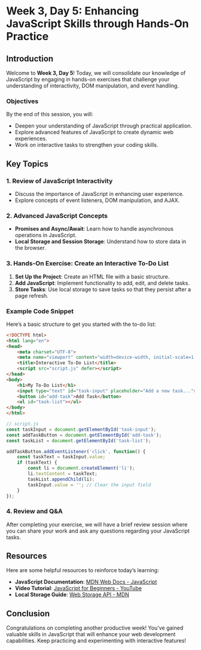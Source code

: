 # Week 3, Day 5: Enhancing JavaScript Skills through Hands-On Practice

## Introduction

Welcome to **Week 3, Day 5**! Today, we will consolidate our knowledge of JavaScript by engaging in hands-on exercises that challenge your understanding of interactivity, DOM manipulation, and event handling.

### Objectives

By the end of this session, you will:

- Deepen your understanding of JavaScript through practical application.
- Explore advanced features of JavaScript to create dynamic web experiences.
- Work on interactive tasks to strengthen your coding skills.

## Key Topics

### 1. Review of JavaScript Interactivity

- Discuss the importance of JavaScript in enhancing user experience.
- Explore concepts of event listeners, DOM manipulation, and AJAX.

### 2. Advanced JavaScript Concepts

- **Promises and Async/Await**: Learn how to handle asynchronous operations in JavaScript.
- **Local Storage and Session Storage**: Understand how to store data in the browser.

### 3. Hands-On Exercise: Create an Interactive To-Do List

1. **Set Up the Project**: Create an HTML file with a basic structure.
2. **Add JavaScript**: Implement functionality to add, edit, and delete tasks.
3. **Store Tasks**: Use local storage to save tasks so that they persist after a page refresh.

### Example Code Snippet

Here’s a basic structure to get you started with the to-do list:

```html
<!DOCTYPE html>
<html lang="en">
<head>
    <meta charset="UTF-8">
    <meta name="viewport" content="width=device-width, initial-scale=1.0">
    <title>Interactive To-Do List</title>
    <script src="script.js" defer></script>
</head>
<body>
    <h1>My To-Do List</h1>
    <input type="text" id="task-input" placeholder="Add a new task...">
    <button id="add-task">Add Task</button>
    <ul id="task-list"></ul>
</body>
</html>
```

```javascript
// script.js
const taskInput = document.getElementById('task-input');
const addTaskButton = document.getElementById('add-task');
const taskList = document.getElementById('task-list');

addTaskButton.addEventListener('click', function() {
    const taskText = taskInput.value;
    if (taskText) {
        const li = document.createElement('li');
        li.textContent = taskText;
        taskList.appendChild(li);
        taskInput.value = ''; // Clear the input field
    }
});
```

### 4. Review and Q&A

After completing your exercise, we will have a brief review session where you can share your work and ask any questions regarding your JavaScript tasks.

## Resources

Here are some helpful resources to reinforce today’s learning:

- **JavaScript Documentation**: [MDN Web Docs - JavaScript](https://developer.mozilla.org/en-US/docs/Web/JavaScript)
- **Video Tutorial**: [JavaScript for Beginners - YouTube](https://www.youtube.com/watch?v=W6NZfCO5SIk)
- **Local Storage Guide**: [Web Storage API - MDN](https://developer.mozilla.org/en-US/docs/Web/API/Web_Storage_API)

## Conclusion

Congratulations on completing another productive week! You’ve gained valuable skills in JavaScript that will enhance your web development capabilities. Keep practicing and experimenting with interactive features!




